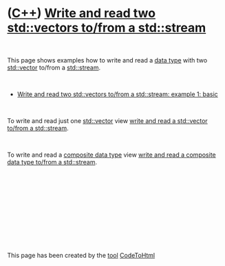 



 

 

 

 

 

([C++](Cpp.md)) [Write and read two std::vectors to/from a std::stream](CppVectorsToStream.md)
================================================================================================

 

This page shows examples how to write and read a [data
type](CppDataType.md) with two [std::vector](CppVector.md) to/from a
[std::stream](CppStream.md).

 

-   [Write and read two std::vectors to/from a std::stream: example 1:
    basic](CppVectorsToStreamExample1.md)

 

To write and read just one [std::vector](CppVector.md) view [write and
read a std::vector to/from a std::stream](CppVectorToStream.md).

 

To write and read a [composite data type](CppCompositeDataType.md) view
[write and read a composite data type to/from a
std::stream](CppCompositeDataTypeToStream.md).

 

 

 

 

 





 




This page has been created by the [tool](Tools.md)
[CodeToHtml](ToolCodeToHtml.md)
